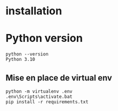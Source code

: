 # installation

# Python version
```
python --version
Python 3.10
```

## Mise en place de virtual env
```{bash}
python -m virtualenv .env
.env\Scripts\activate.bat
pip install -r requirements.txt

```

